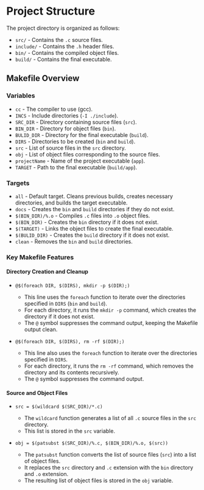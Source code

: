 
# Project Structure

The project directory is organized as follows:

- `src/` - Contains the `.c` source files.
- `include/` - Contains the `.h` header files.
- `bin/` - Contains the compiled object files.
- `build/` - Contains the final executable.

## Makefile Overview


### Variables

- `cc` - The compiler to use (gcc).
- `INCS` - Include directories (`-I ./include`).
- `SRC_DIR` - Directory containing source files (`src`).
- `BIN_DIR` - Directory for object files (`bin`).
- `BULID_DIR` - Directory for the final executable (`build`).
- `DIRS` - Directories to be created (`bin` and `build`).
- `src` - List of source files in the `src` directory.
- `obj` - List of object files corresponding to the source files.
- `projectName` - Name of the project executable (`app`).
- `TARGET` - Path to the final executable (`build/app`).

### Targets

- `all` - Default target. Cleans previous builds, creates necessary directories, and builds the target executable.
- `docs` - Creates the `bin` and `build` directories if they do not exist.
- `$(BIN_DIR)/%.o` - Compiles `.c` files into `.o` object files.
- `$(BIN_DIR)` - Creates the `bin` directory if it does not exist.
- `$(TARGET)` - Links the object files to create the final executable.
- `$(BULID_DIR)` - Creates the `build` directory if it does not exist.
- `clean` - Removes the `bin` and `build` directories.


### Key Makefile Features

#### Directory Creation and Cleanup

- `@$(foreach DIR, $(DIRS), mkdir -p $(DIR);)`
  - This line uses the `foreach` function to iterate over the directories specified in `DIRS` (`bin` and `build`).
  - For each directory, it runs the `mkdir -p` command, which creates the directory if it does not exist.
  - The `@` symbol suppresses the command output, keeping the Makefile output clean.

- `@$(foreach DIR, $(DIRS), rm -rf $(DIR);)`
  - This line also uses the `foreach` function to iterate over the directories specified in `DIRS`.
  - For each directory, it runs the `rm -rf` command, which removes the directory and its contents recursively.
  - The `@` symbol suppresses the command output.

#### Source and Object Files

- `src = $(wildcard $(SRC_DIR)/*.c)`
  - The `wildcard` function generates a list of all `.c` source files in the `src` directory.
  - This list is stored in the `src` variable.

- `obj = $(patsubst $(SRC_DIR)/%.c, $(BIN_DIR)/%.o, $(src))`
  - The `patsubst` function converts the list of source files (`src`) into a list of object files.
  - It replaces the `src` directory and `.c` extension with the `bin` directory and `.o` extension.
  - The resulting list of object files is stored in the `obj` variable.

